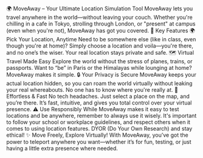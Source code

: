 🌍 MoveAway – Your Ultimate Location Simulation Tool
MoveAway lets you travel anywhere in the world—without leaving your couch. Whether you're chilling in a cafe in Tokyo, strolling through London, or "present" at campus (even when you're not), MoveAway has got you covered.
🚀 Key Features
🌍 Pick Your Location, Anytime
Need to be somewhere else (like in class, even though you're at home)? Simply choose a location and voila—you're there, and no one’s the wiser. Your real location stays private and safe.
🗺️ Virtual Travel Made Easy
Explore the world without the stress of planes, trains, or passports. Want to “be” in Paris or the Himalayas while lounging at home? MoveAway makes it simple.
🔒 Your Privacy is Secure
MoveAway keeps your actual location hidden, so you can roam the world virtually without leaking your real whereabouts. No one has to know where you're really at.
📱 Effortless & Fast
No tech headaches. Just select a place on the map, and you’re there. It’s fast, intuitive, and gives you total control over your virtual presence.
⚠️ Use Responsibly
While MoveAway makes it easy to test locations and be anywhere, remember to always use it wisely. It's important to follow your school or workplace guidelines, and respect others when it comes to using location features. DYOR (Do Your Own Research) and stay ethical!
✨ Move Freely, Explore Virtually!
With MoveAway, you’ve got the power to teleport anywhere you want—whether it’s for fun, testing, or just having a little extra presence where needed.
